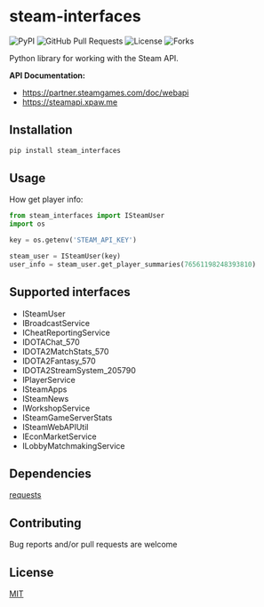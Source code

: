 # steam-interfaces
![PyPI](https://img.shields.io/pypi/v/steam_interfaces?color=orange) ![GitHub Pull Requests](https://img.shields.io/github/issues-pr/Weebp-Team/steam_interfaces?color=blueviolet) ![License](https://img.shields.io/pypi/l/steam_interfaces?color=blueviolet) ![Forks](https://img.shields.io/github/forks/Weebp-team/steam_interfaces?style=social)

Python library for working with the Steam API.

**API Documentation:** 
- https://partner.steamgames.com/doc/webapi
- https://steamapi.xpaw.me

## Installation

```sh
pip install steam_interfaces 
```

## Usage
How get player info:
```python
from steam_interfaces import ISteamUser
import os

key = os.getenv('STEAM_API_KEY')

steam_user = ISteamUser(key)
user_info = steam_user.get_player_summaries(76561198248393810)
``` 

## Supported interfaces
- ISteamUser
- IBroadcastService
- ICheatReportingService
- IDOTAChat_570
- IDOTA2MatchStats_570
- IDOTA2Fantasy_570
- IDOTA2StreamSystem_205790
- IPlayerService
- ISteamApps
- ISteamNews
- IWorkshopService
- ISteamGameServerStats
- ISteamWebAPIUtil
- IEconMarketService
- ILobbyMatchmakingService

## Dependencies

[requests](https://pypi.org/project/requests/)

## Contributing

Bug reports and/or pull requests are welcome

## License

[MIT](https://choosealicense.com/licenses/mit/)